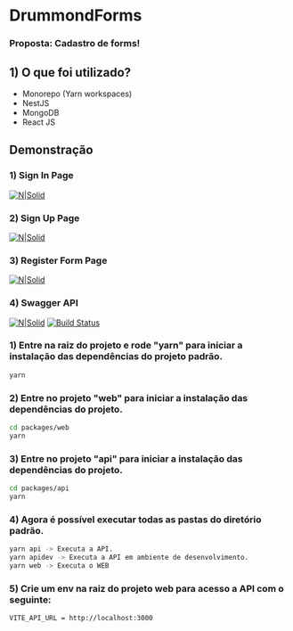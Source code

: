 # DrummondForms
### Proposta: Cadastro de forms!

## 1) O que foi utilizado?
- Monorepo (Yarn workspaces)
- NestJS
- MongoDB
- React JS

## Demonstração
### 1) Sign In Page
[![N|Solid](https://i.imgur.com/sI615as.jpg)](https://nodesource.com/products/nsolid)
### 2) Sign Up Page
[![N|Solid](https://i.imgur.com/tRIRJcH.jpg)](https://nodesource.com/products/nsolid)
### 3) Register Form Page
[![N|Solid](https://i.imgur.com/8D9wCmQ.jpg)](https://nodesource.com/products/nsolid)

### 4) Swagger API
[![N|Solid](https://i.imgur.com/XlObMPA.jpg)](https://nodesource.com/products/nsolid)
[![Build Status](https://travis-ci.org/joemccann/dillinger.svg?branch=master)](https://travis-ci.org/joemccann/dillinger)

### 1) Entre na raiz do projeto e rode "yarn" para iniciar a instalação das dependências do projeto padrão.

```sh
yarn 
```
### 2) Entre no projeto "web" para iniciar a instalação das dependências do projeto.

```sh
cd packages/web
yarn 
```

### 3) Entre no projeto "api" para iniciar a instalação das dependências do projeto.

```sh
cd packages/api
yarn 
```

### 4) Agora é possível executar todas as pastas do diretório padrão.

```sh
yarn api -> Executa a API.
yarn apidev -> Executa a API em ambiente de desenvolvimento.
yarn web -> Executa o WEB
```

### 5) Crie um env na raiz do projeto web para acesso a API com o seguinte:

```sh
VITE_API_URL = http://localhost:3000
```
